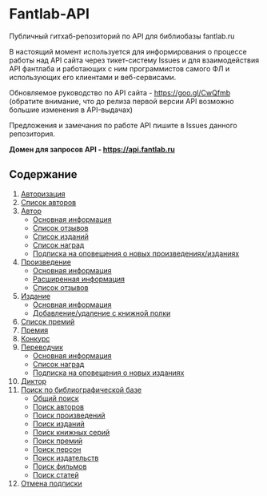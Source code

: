 # Fantlab-API

Публичный гитхаб-репозиторий по API для библиобазы fantlab.ru

В настоящий момент используется для информирования о процессе работы над API сайта через тикет-систему Issues и для взаимодействия API фантлаба и работающих с ним программистов самого ФЛ и использующих его  клиентами и веб-сервисами.

Обновляемое руководство по API сайта - https://goo.gl/CwQfmb  
(обратите внимание, что до релиза первой версии API возможно большие изменения в API-выдачах)

Предложения и замечания по работе API пишите в Issues данного репозитория.

**Домен для запросов API - https://api.fantlab.ru**

## Содержание
1. [Авторизация](Docs/auth.md#Авторизация)
2. [Список авторов](Docs/authors.md#Список-авторов)
3. [Автор](Docs/author.md#Автор)
    * [Основная информация](Docs/author.md#Основная-информация)
    * [Список отзывов](Docs/author.md#Список-отзывов-на-произведения)
    * [Список изданий](Docs/author.md#Список-изданий)
    * [Список наград](Docs/author.md#Список-наград-отдельно)
    * [Подписка на оповещения о новых произведениях/изданиях](Docs/author.md#Подписка-на-оповещения-о-новых-произведениях-или-изданиях)
4. [Произведение](Docs/work.md#Произведение)
    * [Основная информация](Docs/work.md#Основная-информация)
    * [Расширенная информация](Docs/work.md#Расширенная-информация)
    * [Список отзывов](Docs/work.md#Список-отзывов)
5. [Издание](Docs/edition.md#Издание)
    * [Основная информация](Docs/edition.md#Основная-информация)
    * [Добавление/удаление с книжной полки](Docs/edition.md#Добавление-или-удаление-с-книжной-полки)
6. [Список премий](Docs/awards.md#Список-премий)
7. [Премия](Docs/award.md#Премия)
8. [Конкурс](Docs/contest.md#Конкурс)
9. [Переводчик](Docs/translator.md#Переводчик)
    * [Основная информация](Docs/translator.md#Основная-информация)
    * [Список наград](Docs/translator.md#Список-наград-отдельно)
    * [Подписка на оповещения о новых изданиях](Docs/translator.md#Подписка-на-оповещения-о-новых-изданиях)
10. [Диктор](Docs/dictor.md#Диктор)
11. [Поиск по библиографической базе](Docs/search.md#Поиск-по-библиографической-базе)
    * [Общий поиск](Docs/search.md#Общий-поиск)
    * [Поиск авторов](Docs/search.md#Поиск-авторов)
    * [Поиск произведений](Docs/search.md#Поиск-произведений)
    * [Поиск изданий](Docs/search.md#Поиск-изданий)
    * [Поиск книжных серий](Docs/search.md#Поиск-книжных-серий)
    * [Поиск премий](Docs/search.md#Поиск-премий)
    * [Поиск персон](Docs/search.md#Поиск-персон)
    * [Поиск издательств](Docs/search.md#Поиск-издательств)
    * [Поиск фильмов](Docs/search.md#Поиск-фильмов)
    * [Поиск статей](Docs/search.md#Поиск-статей)
12. [Отмена подписки](Docs/unsubscribe.md#Отмена-подписки)
